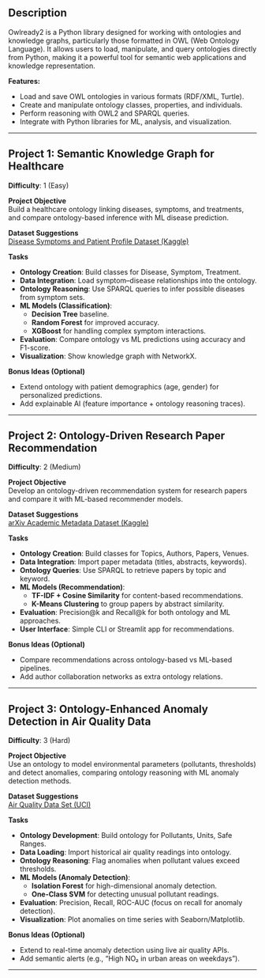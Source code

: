 ## Description 
Owlready2 is a Python library designed for working with ontologies and knowledge graphs, particularly those formatted in OWL (Web Ontology Language). It allows users to load, manipulate, and query ontologies directly from Python, making it a powerful tool for semantic web applications and knowledge representation.  

**Features:**  
- Load and save OWL ontologies in various formats (RDF/XML, Turtle).  
- Create and manipulate ontology classes, properties, and individuals.  
- Perform reasoning with OWL2 and SPARQL queries.  
- Integrate with Python libraries for ML, analysis, and visualization.  

---

## Project 1: Semantic Knowledge Graph for Healthcare  
**Difficulty**: 1 (Easy)  

**Project Objective**  
Build a healthcare ontology linking diseases, symptoms, and treatments, and compare ontology-based inference with ML disease prediction.  

**Dataset Suggestions**  
[Disease Symptoms and Patient Profile Dataset (Kaggle)](https://www.kaggle.com/datasets/itachi9604/disease-symptom-description-dataset)  

**Tasks**  
- **Ontology Creation**: Build classes for Disease, Symptom, Treatment.  
- **Data Integration**: Load symptom–disease relationships into the ontology.  
- **Ontology Reasoning**: Use SPARQL queries to infer possible diseases from symptom sets.  
- **ML Models (Classification)**:  
  - **Decision Tree** baseline.  
  - **Random Forest** for improved accuracy.  
  - **XGBoost** for handling complex symptom interactions.  
- **Evaluation**: Compare ontology vs ML predictions using accuracy and F1-score.  
- **Visualization**: Show knowledge graph with NetworkX.  

**Bonus Ideas (Optional)**  
- Extend ontology with patient demographics (age, gender) for personalized predictions.  
- Add explainable AI (feature importance + ontology reasoning traces).  

---

## Project 2: Ontology-Driven Research Paper Recommendation  
**Difficulty**: 2 (Medium)  

**Project Objective**  
Develop an ontology-driven recommendation system for research papers and compare it with ML-based recommender models.  

**Dataset Suggestions**  
[arXiv Academic Metadata Dataset (Kaggle)](https://www.kaggle.com/datasets/Cornell-University/arxiv)  

**Tasks**  
- **Ontology Creation**: Build classes for Topics, Authors, Papers, Venues.  
- **Data Integration**: Import paper metadata (titles, abstracts, keywords).  
- **Ontology Queries**: Use SPARQL to retrieve papers by topic and keyword.  
- **ML Models (Recommendation)**:  
  - **TF-IDF + Cosine Similarity** for content-based recommendations.  
  - **K-Means Clustering** to group papers by abstract similarity.  
- **Evaluation**: Precision@k and Recall@k for both ontology and ML approaches.  
- **User Interface**: Simple CLI or Streamlit app for recommendations.  

**Bonus Ideas (Optional)**  
- Compare recommendations across ontology-based vs ML-based pipelines.  
- Add author collaboration networks as extra ontology relations.  

---

## Project 3: Ontology-Enhanced Anomaly Detection in Air Quality Data  
**Difficulty**: 3 (Hard)  

**Project Objective**  
Use an ontology to model environmental parameters (pollutants, thresholds) and detect anomalies, comparing ontology reasoning with ML anomaly detection methods.  

**Dataset Suggestions**  
[Air Quality Data Set (UCI)](https://archive.ics.uci.edu/ml/datasets/Air+quality)  

**Tasks**  
- **Ontology Development**: Build ontology for Pollutants, Units, Safe Ranges.  
- **Data Loading**: Import historical air quality readings into ontology.  
- **Ontology Reasoning**: Flag anomalies when pollutant values exceed thresholds.  
- **ML Models (Anomaly Detection)**:  
  - **Isolation Forest** for high-dimensional anomaly detection.  
  - **One-Class SVM** for detecting unusual pollutant readings.  
- **Evaluation**: Precision, Recall, ROC-AUC (focus on recall for anomaly detection).  
- **Visualization**: Plot anomalies on time series with Seaborn/Matplotlib.  

**Bonus Ideas (Optional)**  
- Extend to real-time anomaly detection using live air quality APIs.  
- Add semantic alerts (e.g., “High NO₂ in urban areas on weekdays”).  

---
